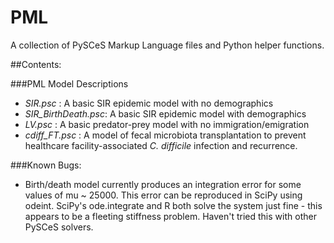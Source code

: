 PML
===

A collection of PySCeS Markup Language files and Python helper
functions.

##Contents: 

###PML Model Descriptions
- *SIR.psc* : A basic SIR epidemic model with no demographics
- *SIR_BirthDeath.psc*: A basic SIR epidemic model with demographics
- *LV.psc* : A basic predator-prey model with no immigration/emigration
- *cdiff_FT.psc* : A model of fecal microbiota transplantation to prevent
healthcare facility-associated *C. difficile* infection and recurrence.

###Known Bugs:
- Birth/death model currently produces an integration error for some values of
mu ~ 25000. This error can be reproduced in SciPy using odeint. SciPy's
ode.integrate and R both solve the system just fine - this appears to be a
fleeting stiffness problem. Haven't tried this with other PySCeS solvers.